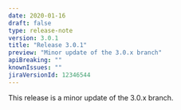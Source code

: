 ```yaml
---
date: 2020-01-16
draft: false 
type: release-note
version: 3.0.1
title: "Release 3.0.1"
preview: "Minor update of the 3.0.x branch"
apiBreaking: ""
knownIssues: ""
jiraVersionId: 12346544
---
```


This release is a minor update of the 3.0.x branch.
